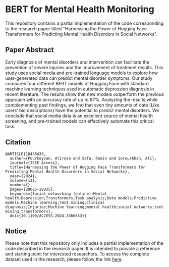 # BERT for Mental Health Monitoring

This repository contains a partial implementation of the code corresponding to the research paper titled "Harnessing the Power of Hugging Face Transformers for Predicting Mental Health Disorders in Social Networks".

## Paper Abstract
Early diagnosis of mental disorders and intervention can facilitate the prevention of severe injuries and the improvement of treatment results. This study uses social media and pre-trained language models to explore how user-generated data can predict mental disorder symptoms. Our study compares four different BERT models of Hugging Face with standard machine learning techniques used in automatic depression diagnosis in recent literature. The results show that new models outperform the previous approach with an accuracy rate of up to 97%. Analyzing the results while complementing past findings, we find that even tiny amounts of data (Like users’ bio descriptions) have the potential to predict mental disorders. We conclude that social media data is an excellent source of mental health screening, and pre-trained models can effectively automate this critical task.

## Citation
```
@ARTICLE{10438433,
  author={Pourkeyvan, Alireza and Safa, Ramin and Sorourkhah, Ali},
  journal={IEEE Access}, 
  title={Harnessing the Power of Hugging Face Transformers for Predicting Mental Health Disorders in Social Networks}, 
  year={2024},
  volume={12},
  number={},
  pages={28025-28035},
  keywords={Social networking (online);Mental health;Depression;Transformers;Task analysis;Data models;Predictive models;Machine learning;Text mining;Clinical diagnosis;Injuries;Machine learning;mental health;social networks;text mining;transformers},
  doi={10.1109/ACCESS.2024.3366653}}
```

## Notice
Please note that this repository only includes a partial implementation of the code described in the research paper. It is intended to provide a reference and starting point for interested researchers. To access the complete dataset used in the research, please follow the link [here](https://github.com/rsafa/autodep).
